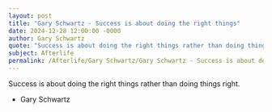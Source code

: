 ```yaml
---
layout: post
title: "Gary Schwartz - Success is about doing the right things"
date: 2024-12-28 12:00:00 -0000
author: Gary Schwartz
quote: "Success is about doing the right things rather than doing things right."
subject: Afterlife
permalink: /Afterlife/Gary Schwartz/Gary Schwartz - Success is about doing the right things
---
```


Success is about doing the right things rather than doing things right.

- Gary Schwartz
